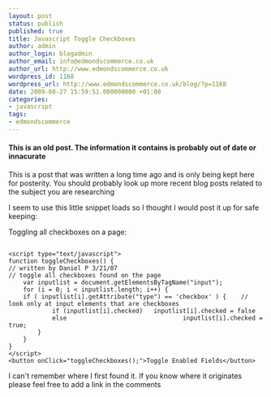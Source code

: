 ```yaml
---
layout: post
status: publish
published: true
title: Javascript Toggle Checkboxes
author: admin
author_login: blogadmin
author_email: info@edmondscommerce.co.uk
author_url: http://www.edmondscommerce.co.uk
wordpress_id: 1168
wordpress_url: http://www.edmondscommerce.co.uk/blog/?p=1168
date: 2009-08-27 15:59:51.000000000 +01:00
categories:
- javascript
tags:
- edmondscommerce
---
```

<div class="oldpost"><h4>This is an old post. The information it contains is probably out of date or innacurate</h4>
<p>
This is a post that was written a long time ago and is only being kept here for posterity.
You should probably look up more recent blog posts related to the subject you are researching
</p>
</div>
I seem to use this little snippet loads so I thought I would post it up for safe keeping:

Toggling all checkboxes on a page:

```

<script type="text/javascript">
function toggleCheckboxes() {
// written by Daniel P 3/21/07
// toggle all checkboxes found on the page
  	var inputlist = document.getElementsByTagName("input");
  	for (i = 0; i < inputlist.length; i++) {
   	if ( inputlist[i].getAttribute("type") == 'checkbox' ) {	// look only at input elements that are checkboxes
			if (inputlist[i].checked)	inputlist[i].checked = false
			else								inputlist[i].checked = true;
		}
	}
}
</script>
<button onClick="toggleCheckboxes();">Toggle Enabled Fields</button>

```

I can't remember where I first found it. If you know where it originates please feel free to add a link in the comments
